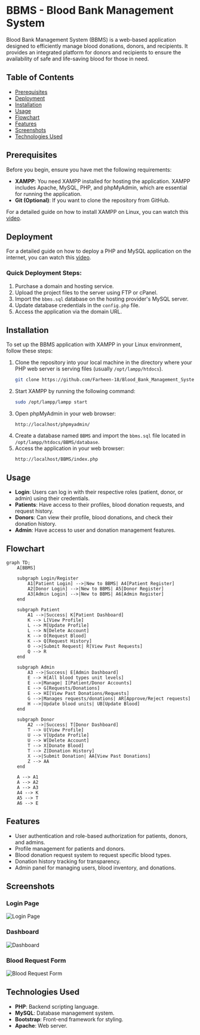 # BBMS - Blood Bank Management System

Blood Bank Management System (BBMS) is a web-based application designed to efficiently manage blood donations, donors, and recipients. It provides an integrated platform for donors and recipients to ensure the availability of safe and life-saving blood for those in need.

## Table of Contents
- [Prerequisites](#prerequisites)
- [Deployment](#deployment)
- [Installation](#installation)
- [Usage](#usage)
- [Flowchart](#flowchart)
- [Features](#features)
- [Screenshots](#screenshots)
- [Technologies Used](#technologies-used)

## Prerequisites

Before you begin, ensure you have met the following requirements:

- **XAMPP**: You need XAMPP installed for hosting the application. XAMPP includes Apache, MySQL, PHP, and phpMyAdmin, which are essential for running the application.
- **Git (Optional)**: If you want to clone the repository from GitHub.

For a detailed guide on how to install XAMPP on Linux, you can watch this [video](https://www.youtube.com/watch?v=XoKUkdmfTZQ).

## Deployment

For a detailed guide on how to deploy a PHP and MySQL application on the internet, you can watch this [video](https://youtu.be/IbUmbYKY_Q4?si=1Od8XSaNmLZ8CRiY).

### Quick Deployment Steps:
1. Purchase a domain and hosting service.
2. Upload the project files to the server using FTP or cPanel.
3. Import the `bbms.sql` database on the hosting provider's MySQL server.
4. Update database credentials in the `config.php` file.
5. Access the application via the domain URL.

## Installation

To set up the BBMS application with XAMPP in your Linux environment, follow these steps:

1. Clone the repository into your local machine in the directory where your PHP web server is serving files (usually `/opt/lampp/htdocs`).
   ```bash
   git clone https://github.com/Farheen-18/Blood_Bank_Management_System
   ```
2. Start XAMPP by running the following command:
   ```bash
   sudo /opt/lampp/lampp start
   ```
3. Open phpMyAdmin in your web browser:
   ```
   http://localhost/phpmyadmin/
   ```
4. Create a database named `BBMS` and import the `bbms.sql` file located in `/opt/lampp/htdocs/BBMS/database`.
5. Access the application in your web browser:
   ```
   http://localhost/BBMS/index.php
   ```

## Usage

- **Login**: Users can log in with their respective roles (patient, donor, or admin) using their credentials.
- **Patients**: Have access to their profiles, blood donation requests, and request history.
- **Donors**: Can view their profile, blood donations, and check their donation history.
- **Admin**: Have access to user and donation management features.

## Flowchart

```mermaid
graph TD;
    A[BBMS]
    
    subgraph Login/Register
        A1[Patient Login] -->|New to BBMS| A4[Patient Register]
        A2[Donor Login] -->|New to BBMS| A5[Donor Register]
        A3[Admin Login] -->|New to BBMS| A6[Admin Register]
    end
    
    subgraph Patient
        A1 -->|Success| K[Patient Dashboard]
        K --> L[View Profile]
        L --> M[Update Profile]
        L --> N[Delete Account]
        K --> O[Request Blood]
        K --> Q[Request History]
        O -->|Submit Request| R[View Past Requests]
        Q --> R
    end
    
    subgraph Admin
        A3 -->|Success| E[Admin Dashboard]
        E --> H[All blood types unit levels]
        E -->|Manage| I[Patient/Donor Accounts]
        E --> G[Requests/Donations]
        E --> HI[View Past Donations/Requests]
        G -->|Manages requests/donations| AR[Approve/Reject requests]
        H -->|Update blood units| UB[Update Blood]
    end
    
    subgraph Donor
        A2 -->|Success| T[Donor Dashboard]
        T --> U[View Profile]
        U --> V[Update Profile]
        U --> W[Delete Account]
        T --> X[Donate Blood]
        T --> Z[Donation History]
        X -->|Submit Donation| AA[View Past Donations]
        Z --> AA
    end
    
    A --> A1
    A --> A2
    A --> A3
    A4 --> K
    A5 --> T
    A6 --> E
```

## Features

- User authentication and role-based authorization for patients, donors, and admins.
- Profile management for patients and donors.
- Blood donation request system to request specific blood types.
- Donation history tracking for transparency.
- Admin panel for managing users, blood inventory, and donations.

## Screenshots

### Login Page
![Login Page](screenshots/login.png)

### Dashboard
![Dashboard](screenshots/dashboard.png)

### Blood Request Form
![Blood Request Form](screenshots/blood_request.png)

## Technologies Used

- **PHP**: Backend scripting language.
- **MySQL**: Database management system.
- **Bootstrap**: Front-end framework for styling.
- **Apache**: Web server.

